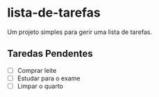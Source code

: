 # lista-de-tarefas
Um projeto simples para gerir uma lista de tarefas.

## Taredas Pendentes

-[ ] Comprar leite
-[ ] Estudar para o exame
-[ ] Limpar o quarto